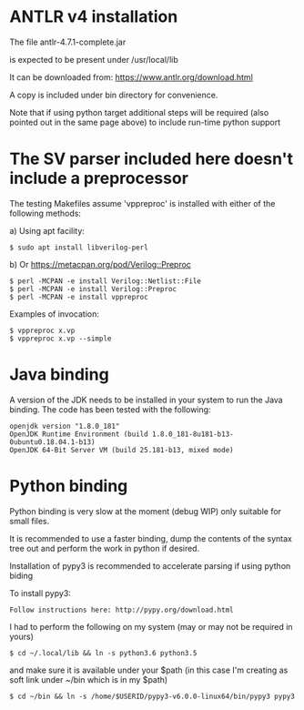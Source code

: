 

# ANTLR v4 installation

The file antlr-4.7.1-complete.jar

is expected to be present under /usr/local/lib

It can be downloaded from: https://www.antlr.org/download.html

A copy is included under bin directory for convenience. 

Note that if using python target additional steps will be
required (also pointed out in the same page above) to include
run-time python support

# The SV parser included here doesn't include a preprocessor

The testing Makefiles assume 'vppreproc' is installed with either 
of the following methods:

a) Using apt facility:

    $ sudo apt install libverilog-perl

b) Or https://metacpan.org/pod/Verilog::Preproc

    $ perl -MCPAN -e install Verilog::Netlist::File
    $ perl -MCPAN -e install Verilog::Preproc
    $ perl -MCPAN -e install vppreproc

Examples of invocation:

    $ vppreproc x.vp
    $ vppreproc x.vp --simple


# Java binding

A version of the JDK needs to be installed in your system to run
the Java binding. The code has been tested with the following:

    openjdk version "1.8.0_181"
    OpenJDK Runtime Environment (build 1.8.0_181-8u181-b13-0ubuntu0.18.04.1-b13)
    OpenJDK 64-Bit Server VM (build 25.181-b13, mixed mode)


# Python binding

Python binding is very slow at the moment (debug WIP) only suitable for
small files.

It is recommended to use a faster binding, dump the contents of the 
syntax tree out and perform the work in python if desired.

Installation of pypy3 is recommended to accelerate parsing if using python biding

To install pypy3:

    Follow instructions here: http://pypy.org/download.html

I had to perform the following on my system (may or may not be required in yours)

    $ cd ~/.local/lib && ln -s python3.6 python3.5
    
and make sure it is available under your $path (in this case I'm creating as soft link under ~/bin which is in my $path)

    $ cd ~/bin && ln -s /home/$USERID/pypy3-v6.0.0-linux64/bin/pypy3 pypy3
